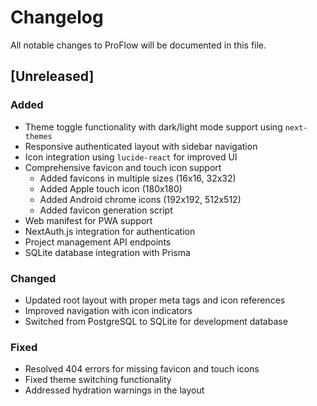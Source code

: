 # Changelog

All notable changes to ProFlow will be documented in this file.

## [Unreleased]

### Added
- Theme toggle functionality with dark/light mode support using `next-themes`
- Responsive authenticated layout with sidebar navigation
- Icon integration using `lucide-react` for improved UI
- Comprehensive favicon and touch icon support
  - Added favicons in multiple sizes (16x16, 32x32)
  - Added Apple touch icon (180x180)
  - Added Android chrome icons (192x192, 512x512)
  - Added favicon generation script
- Web manifest for PWA support
- NextAuth.js integration for authentication
- Project management API endpoints
- SQLite database integration with Prisma

### Changed
- Updated root layout with proper meta tags and icon references
- Improved navigation with icon indicators
- Switched from PostgreSQL to SQLite for development database

### Fixed
- Resolved 404 errors for missing favicon and touch icons
- Fixed theme switching functionality
- Addressed hydration warnings in the layout
